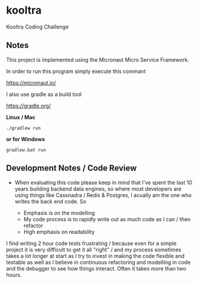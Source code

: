 # kooltra
Kooltra Coding Challenge

## Notes

This project is implemented using the Micronaut Micro Service Framework. 

In order to run this program simply execute this commant

https://micronaut.io/

I also use gradle as a build tool

https://gradle.org/


**Linux / Mac**

    ./gradlew run
    
**or for Windows**

    gradlew.bat run
     
## Development Notes / Code Review

* When evaluating this code please keep in mind that I've spent the last 10 years building backend data engines, so where most developers are using things like Cassnadra / Redis & Postgres, I acually am the one who writes the back end code. So
  
  * Emphasis is on the modelling
  * My code process is to rapidly write out as much code as I can / then refactor
  * High emphasis on readability

I find writing 2 hour code tests frustrating / because even for a simple project it is very difficult to get it all "right" / and my process sometimes takes a lot longer at start as I try to invest in making the code flexible and testable as well as I believe in continuous refactoring and modelling in code and the debugger to see how things interact. Often it takes more than two hours.



